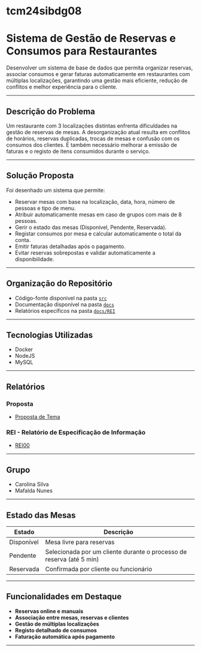 # tcm24sibdg08

# Sistema de Gestão de Reservas e Consumos para Restaurantes

Desenvolver um sistema de base de dados que permita organizar reservas, associar consumos e gerar faturas automaticamente em restaurantes com múltiplas localizações, garantindo uma gestão mais eficiente, redução de conflitos e melhor experiência para o cliente.

---

## Descrição do Problema

Um restaurante com 3 localizações distintas enfrenta dificuldades na gestão de reservas de mesas. A desorganização atual resulta em conflitos de horários, reservas duplicadas, trocas de mesas e confusão com os consumos dos clientes. É também necessário melhorar a emissão de faturas e o registo de itens consumidos durante o serviço.

---

## Solução Proposta

Foi desenhado um sistema que permite:
- Reservar mesas com base na localização, data, hora, número de pessoas e tipo de menu.
- Atribuir automaticamente mesas em caso de grupos com mais de 8 pessoas.
- Gerir o estado das mesas (Disponível, Pendente, Reservada).
- Registar consumos por mesa e calcular automaticamente o total da conta.
- Emitir faturas detalhadas após o pagamento.
- Evitar reservas sobrepostas e validar automaticamente a disponibilidade.

---

## Organização do Repositório

- Código-fonte disponível na pasta [`src`](src/)
- Documentação disponível na pasta [`docs`](docs/)
- Relatórios específicos na pasta [`docs/REI`](docs/REI/)

---

## Tecnologias Utilizadas

- Docker  
- NodeJS  
- MySQL  

---

## Relatórios

### Proposta
- [Proposta de Tema](docs/REI/proposta.md)

### REI - Relatório de Especificação de Informação
- [REI00](docs/REI/REI00.md)

---

## Grupo

- Carolina Silva  
- Mafalda Nunes 

---

## Estado das Mesas

| Estado     | Descrição |
|------------|-----------|
| Disponível | Mesa livre para reservas |
| Pendente   | Selecionada por um cliente durante o processo de reserva (até 5 min) |
| Reservada  | Confirmada por cliente ou funcionário |

---

## Funcionalidades em Destaque

- **Reservas online e manuais**
- **Associação entre mesas, reservas e clientes**
- **Gestão de múltiplas localizações**
- **Registo detalhado de consumos**
- **Faturação automática após pagamento**

---
